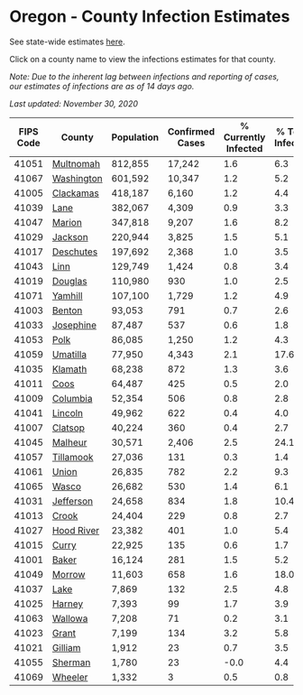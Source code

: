 # Oregon - County Infection Estimates

See state-wide estimates [here](/infections/us-or).

Click on a county name to view the infections estimates for that county.

*Note: Due to the inherent lag between infections and reporting of cases, our estimates of infections are as of 14 days ago.*

*Last updated: November 30, 2020*

|   FIPS Code |                   County |   Population |   Confirmed Cases |   % Currently Infected |   % Total Infected |
|-------------|--------------------------|--------------|-------------------|------------------------|--------------------|
|       41051 |   [Multnomah](multnomah) |      812,855 |            17,242 |                    1.6 |                6.3 |
|       41067 | [Washington](washington) |      601,592 |            10,347 |                    1.2 |                5.2 |
|       41005 |   [Clackamas](clackamas) |      418,187 |             6,160 |                    1.2 |                4.4 |
|       41039 |             [Lane](lane) |      382,067 |             4,309 |                    0.9 |                3.3 |
|       41047 |         [Marion](marion) |      347,818 |             9,207 |                    1.6 |                8.2 |
|       41029 |       [Jackson](jackson) |      220,944 |             3,825 |                    1.5 |                5.1 |
|       41017 |   [Deschutes](deschutes) |      197,692 |             2,368 |                    1.0 |                3.5 |
|       41043 |             [Linn](linn) |      129,749 |             1,424 |                    0.8 |                3.4 |
|       41019 |       [Douglas](douglas) |      110,980 |               930 |                    1.0 |                2.5 |
|       41071 |       [Yamhill](yamhill) |      107,100 |             1,729 |                    1.2 |                4.9 |
|       41003 |         [Benton](benton) |       93,053 |               791 |                    0.7 |                2.6 |
|       41033 |   [Josephine](josephine) |       87,487 |               537 |                    0.6 |                1.8 |
|       41053 |             [Polk](polk) |       86,085 |             1,250 |                    1.2 |                4.3 |
|       41059 |     [Umatilla](umatilla) |       77,950 |             4,343 |                    2.1 |               17.6 |
|       41035 |       [Klamath](klamath) |       68,238 |               872 |                    1.3 |                3.6 |
|       41011 |             [Coos](coos) |       64,487 |               425 |                    0.5 |                2.0 |
|       41009 |     [Columbia](columbia) |       52,354 |               506 |                    0.8 |                2.8 |
|       41041 |       [Lincoln](lincoln) |       49,962 |               622 |                    0.4 |                4.0 |
|       41007 |       [Clatsop](clatsop) |       40,224 |               360 |                    0.4 |                2.7 |
|       41045 |       [Malheur](malheur) |       30,571 |             2,406 |                    2.5 |               24.1 |
|       41057 |   [Tillamook](tillamook) |       27,036 |               131 |                    0.3 |                1.4 |
|       41061 |           [Union](union) |       26,835 |               782 |                    2.2 |                9.3 |
|       41065 |           [Wasco](wasco) |       26,682 |               530 |                    1.4 |                6.1 |
|       41031 |   [Jefferson](jefferson) |       24,658 |               834 |                    1.8 |               10.4 |
|       41013 |           [Crook](crook) |       24,404 |               229 |                    0.8 |                2.7 |
|       41027 | [Hood River](hood-river) |       23,382 |               401 |                    1.0 |                5.4 |
|       41015 |           [Curry](curry) |       22,925 |               135 |                    0.6 |                1.7 |
|       41001 |           [Baker](baker) |       16,124 |               281 |                    1.5 |                5.2 |
|       41049 |         [Morrow](morrow) |       11,603 |               658 |                    1.6 |               18.0 |
|       41037 |             [Lake](lake) |        7,869 |               132 |                    2.5 |                4.8 |
|       41025 |         [Harney](harney) |        7,393 |                99 |                    1.7 |                3.9 |
|       41063 |       [Wallowa](wallowa) |        7,208 |                71 |                    0.2 |                3.1 |
|       41023 |           [Grant](grant) |        7,199 |               134 |                    3.2 |                5.8 |
|       41021 |       [Gilliam](gilliam) |        1,912 |                23 |                    0.7 |                3.5 |
|       41055 |       [Sherman](sherman) |        1,780 |                23 |                   -0.0 |                4.4 |
|       41069 |       [Wheeler](wheeler) |        1,332 |                 3 |                    0.5 |                0.8 |